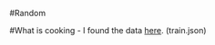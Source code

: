 #Random

#What is cooking - I found the data <a href = "https://www.kaggle.com/c/whats-cooking/data">here</a>. (train.json)
